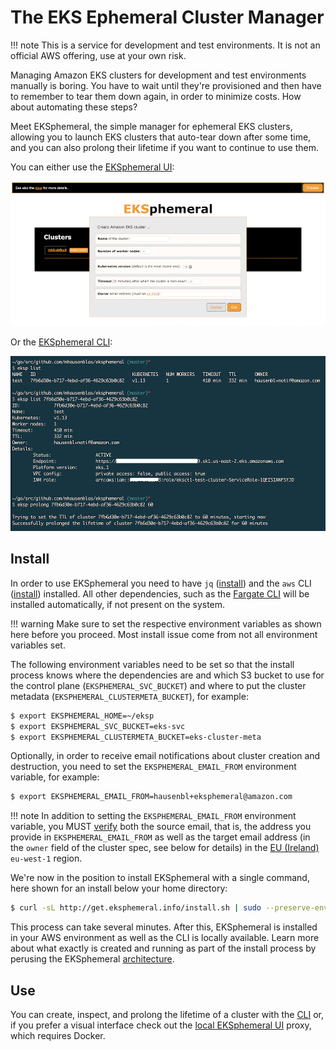 # The EKS Ephemeral Cluster Manager

!!! note 
    This is a service for development and test environments. It is not an official AWS offering, use at your own risk.

Managing Amazon EKS clusters for development and test environments manually is
boring. You have to wait until they're provisioned and then have to remember 
to tear them down again, in order to minimize costs. How about automating these
steps? 

Meet EKSphemeral, the simple manager for ephemeral EKS clusters, allowing you to
launch EKS clusters that auto-tear down after some time, and you can also prolong
their lifetime if you want to continue to use them.

You can either use the [EKSphemeral UI](ui/):

![UI showing cluster create](img/ui.png)

Or the [EKSphemeral CLI](cli/):

![UI showing cluster create](img/cli.png)

## Install

In order to use EKSphemeral you need to have `jq` ([install](https://stedolan.github.io/jq/download/)) and the `aws` CLI ([install](https://docs.aws.amazon.com/cli/latest/userguide/cli-chap-install.html)) installed.
All other dependencies, such as the [Fargate CLI](https://somanymachines.com/fargate/) will be installed automatically, if not present on the system.

!!! warning
    Make sure to set the respective environment variables as shown here before you proceed. Most install issue come from not all environment variables set.

The following environment variables need to be set so that the install process knows where the dependencies are and which 
S3 bucket to use for the control plane (`EKSPHEMERAL_SVC_BUCKET`) and where to
put the cluster metadata (`EKSPHEMERAL_CLUSTERMETA_BUCKET`), for example:

```sh
$ export EKSPHEMERAL_HOME=~/eksp
$ export EKSPHEMERAL_SVC_BUCKET=eks-svc
$ export EKSPHEMERAL_CLUSTERMETA_BUCKET=eks-cluster-meta
```

Optionally, in order to receive email notifications about cluster creation and 
destruction, you need to set the `EKSPHEMERAL_EMAIL_FROM` environment variable, for example:

```sh
$ export EKSPHEMERAL_EMAIL_FROM=hausenbl+eksphemeral@amazon.com
```

!!! note
    In addition to setting the `EKSPHEMERAL_EMAIL_FROM` environment variable, you MUST [verify](https://docs.aws.amazon.com/ses/latest/DeveloperGuide/verify-email-addresses.html) both the source email, that is, the address you provide in `EKSPHEMERAL_EMAIL_FROM` as well as the   target email address (in the `owner` field of the cluster spec, see below for details) in the [EU (Ireland)](https://docs.aws.amazon.com/general/latest/gr/rande.html) `eu-west-1` region. 

We're now in the position to install EKSphemeral with a single command, 
here shown for an install below your home directory:

```sh
$ curl -sL http://get.eksphemeral.info/install.sh | sudo --preserve-env bash
```

This process can take several minutes. After this, EKSphemeral is installed in your AWS environment as well as the CLI is locally available. Learn more about what exactly is created and running as part of the install process by perusing the EKSphemeral [architecture](/arch). 


## Use

You can create, inspect, and prolong the lifetime of a cluster with the [CLI](cli/) or, if you prefer a visual interface check out the [local EKSphemeral UI](ui/) proxy, which requires Docker.
